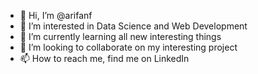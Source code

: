 - 👋 Hi, I’m @arifanf
- 👀 I’m interested in Data Science and Web Development
- 🌱 I’m currently learning all new interesting things
- 💞️ I’m looking to collaborate on my interesting project 
- 📫 How to reach me, find me on LinkedIn

<!---
arifanf/arifanf is a ✨ special ✨ repository because its `README.md` (this file) appears on your GitHub profile.
You can click the Preview link to take a look at your changes.
--->
